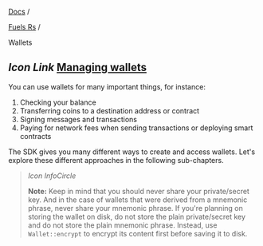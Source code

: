 [Docs](https://docs.fuel.network/) /

[Fuels Rs](https://docs.fuel.network/docs/fuels-rs/) /

Wallets

## _Icon Link_ [Managing wallets](https://docs.fuel.network/docs/fuels-rs/wallets/\#managing-wallets)

You can use wallets for many important things, for instance:

1. Checking your balance
2. Transferring coins to a destination address or contract
3. Signing messages and transactions
4. Paying for network fees when sending transactions or deploying smart contracts

The SDK gives you many different ways to create and access wallets. Let's explore these different approaches in the following sub-chapters.

> _Icon InfoCircle_
>
> **Note:** Keep in mind that you should never share your private/secret key. And in the case of wallets that were derived from a mnemonic phrase, never share your mnemonic phrase. If you're planning on storing the wallet on disk, do not store the plain private/secret key and do not store the plain mnemonic phrase. Instead, use `Wallet::encrypt` to encrypt its content first before saving it to disk.